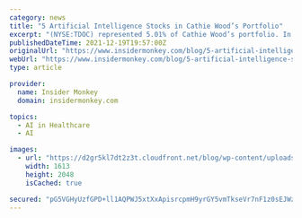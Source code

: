 ```yaml
---
category: news
title: "5 Artificial Intelligence Stocks in Cathie Wood’s Portfolio"
excerpt: "(NYSE:TDOC) represented 5.01% of Cathie Wood’s portfolio. In Q3, the company reported revenue of $521.6 million, up 80.6% from the prior-year quarter. Of the 867 hedge funds tracked by Insider Monkey,"
publishedDateTime: 2021-12-19T19:57:00Z
originalUrl: "https://www.insidermonkey.com/blog/5-artificial-intelligence-stocks-in-cathie-woods-portfolio-1014281/5/"
webUrl: "https://www.insidermonkey.com/blog/5-artificial-intelligence-stocks-in-cathie-woods-portfolio-1014281/5/"
type: article

provider:
  name: Insider Monkey
  domain: insidermonkey.com

topics:
  - AI in Healthcare
  - AI

images:
  - url: "https://d2gr5kl7dt2z3t.cloudfront.net/blog/wp-content/uploads/2021/03/08164427/Cathie-Wood-ARK-Investment-Management-1267.jpg"
    width: 1613
    height: 2048
    isCached: true

secured: "pG5VGHyUzfGPD+ll1AQPWJ5xtXxApisrcpmH9yrGY5vmTkseVr7nF1z0sEJWzj+FZAjzPE5HGWbO+D/2zOrq2YqgwFxB2oayF7zEkSyPucguNGne1JIdb/18rLQn751us93VHU1SiPagSL3iapKMQu1eReYY5Sq7TOgkCCxFBJcvptS3egT2ZypTpjtR5yYQeXRfxc3Iqg6011t0WdoUj5kfa/SDSDTtD0xarhvUR5gGlVUzSnBXHB4nCK8Fh3Eo2ELcDYmbfFmkbbokcr0hHJWr0qEiqg2/wuzLM9gz31PPAUbs6fLnarXWJSNOZh7uN1E0DRxrNLwvMcjaJLTVFPjjPb+rS6fIupYjkgwFy5o=;nr9HeoN5tiT5oGXtXLGX9Q=="
---
```


